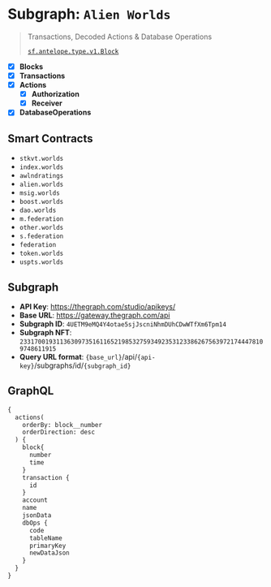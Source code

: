 # Subgraph: `Alien Worlds`

> Transactions, Decoded Actions & Database Operations
>
> [`sf.antelope.type.v1.Block`](https://buf.build/pinax/firehose-antelope/docs/main:sf.antelope.type.v1)

- [x] **Blocks**
- [x] **Transactions**
- [x] **Actions**
  - [x] **Authorization**
  - [x] **Receiver**
- [x] **DatabaseOperations**

## Smart Contracts

- `stkvt.worlds`
- `index.worlds`
- `awlndratings`
- `alien.worlds`
- `msig.worlds`
- `boost.worlds`
- `dao.worlds`
- `m.federation`
- `other.worlds`
- `s.federation`
- `federation`
- `token.worlds`
- `uspts.worlds`

## Subgraph

- **API Key**: https://thegraph.com/studio/apikeys/
- **Base URL**: https://gateway.thegraph.com/api
- **Subgraph ID**: `4UETM9eMQ4Y4otae5sjJscniNhmDUhCDwWTfXm6Tpm14`
- **Subgraph NFT**: `23317001931136309735161165219853275934923531233862675639721744478109748611915`
- **Query URL format**: `{base_url}`/api/`{api-key}`/subgraphs/id/`{subgraph_id}`

## GraphQL

```graphql
{
  actions(
    orderBy: block__number
    orderDirection: desc
  ) {
    block{
      number
      time
    }
    transaction {
      id
    }
    account
    name
    jsonData
    dbOps {
      code
      tableName
      primaryKey
      newDataJson
    }
  }
}
```
